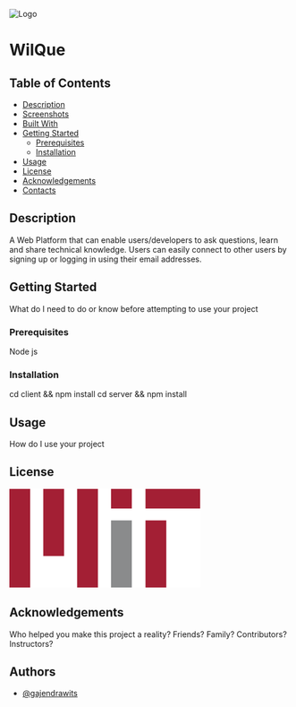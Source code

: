 ![Logo](https://thewitslab.com/static/media/witslogo.262601f8.svg)

# WilQue

## Table of Contents

- [Description](#description)
- [Screenshots](#screenshots)
- [Built With](#built-with)
- [Getting Started](#getting-started)
  - [Prerequisites](#prerequisites)
  - [Installation](#installation)
- [Usage](#usage)
- [License](#license)
- [Acknowledgements](#acknowledgements)
- [Contacts](#contacts)

## Description

 A Web Platform that can enable users/developers to ask questions, learn and share technical knowledge. Users can easily connect to other users by signing up or logging in using their email addresses. 


## Getting Started

What do I need to do or know before attempting to use your project

### Prerequisites

Node js

### Installation

cd client && npm install
cd server && npm install

## Usage

How do I use your project


## License

![Logo](https://raw.githubusercontent.com/johnturner4004/readme-generator/master/src/components/assets/images/mit.svg)



## Acknowledgements

Who helped you make this project a reality? Friends? Family? Contributors? Instructors?


## Authors

- [@gajendrawits](https://www.github.com/gajendrawits)